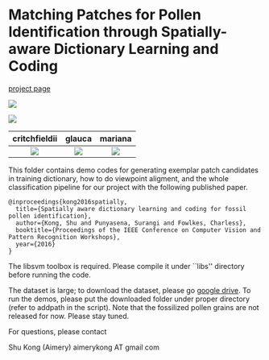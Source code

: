 # Matching Patches for Pollen Identification through Spatially-aware Dictionary Learning and Coding

[project page](http://www.ics.uci.edu/~skong2/recurrentDepthSeg)

![](https://github.com/aimerykong/PatchMatchingForPollenIdentification/blob/master/figures/example_demo.png)


![](https://github.com/aimerykong/PatchMatchingForPollenIdentification/blob/master/figures/patchMatchDemo.png)

  critchfieldii             |     glauca          |     mariana
:-------------------------:|:-------------------------:|:-------------------------:  
![](https://github.com/aimerykong/PatchMatchingForPollenIdentification/blob/master/figures/patches_critchfieldii_K300L0.1_D0.1_E200_B2_globalContrastNorm.png)  |  ![](https://github.com/aimerykong/PatchMatchingForPollenIdentification/blob/master/figures/patches_glauca_K300L0.1_D0.1_E200_B2_globalContrastNorm.png)   |  ![](https://github.com/aimerykong/PatchMatchingForPollenIdentification/blob/master/figures/patches_mariana_K300L0.1_D0.1_E200_B2_globalContrastNorm.png)




This folder contains demo codes for generating exemplar patch candidates in training dictionary, 
how to do viewpoint aligment, and the whole classification pipeline for our project with the following published paper.
 
    @inproceedings{kong2016spatially,
      title={Spatially aware dictionary learning and coding for fossil pollen identification},
      author={Kong, Shu and Punyasena, Surangi and Fowlkes, Charless},
      booktitle={Proceedings of the IEEE Conference on Computer Vision and Pattern Recognition Workshops},
      year={2016}
    }


The libsvm toolbox is required. Please compile it under ``libs'' directory before running the code.

The dataset is large; to download the dataset, 
please go [google drive](https://drive.google.com/folderview?id=0BxeylfSgpk1Mdk1HeVhaaEdxMEk&usp=sharing).
To run the demos, please put the downloaded folder under proper directory (refer to addpath in the script).
Note that the fossilized pollen grains are not released for now. Please stay tuned.


For questions, please contact
 
 Shu Kong (Aimery) aimerykong AT gmail com

